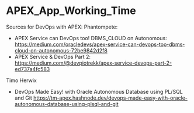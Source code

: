 # APEX_App_Working_Time


Sources for DevOps with APEX:
  Phantompete:
  - APEX Service can DevOps too! DBMS_CLOUD on Autonomous:
    https://medium.com/oracledevs/apex-service-can-devops-too-dbms-cloud-on-autonomous-72be9842d2f8
  - APEX Service & DevOps Part 2:
    https://medium.com/@devpiotrekk/apex-service-devops-part-2-ed737a4fc583

  Timo Herwix
  - DevOps Made Easy! with Oracle Autonomous Database using PL/SQL and Git
    https://tm-apex.hashnode.dev/devops-made-easy-with-oracle-autonomous-database-using-plsql-and-git

